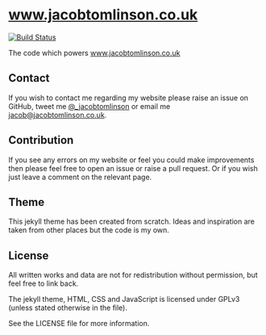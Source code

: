 www.jacobtomlinson.co.uk
========================

[![Build Status](https://travis-ci.org/jacobtomlinson/jacobtomlinson.github.io.svg?branch=master)](https://travis-ci.org/jacobtomlinson/jacobtomlinson.github.io)

The code which powers www.jacobtomlinson.co.uk

## Contact
If you wish to contact me regarding my website please raise an issue on GitHub,
tweet me [@_jacobtomlinson](http://www.twitter.com/_jacobtomlinson) or email me
[jacob@jacobtomlinson.co.uk](mailto:jacob@jacobtomlinson.co.uk).

## Contribution
If you see any errors on my website or feel you could make improvements then please
feel free to open an issue or raise a pull request. Or if you wish just leave a comment
on the relevant page.

## Theme
This jekyll theme has been created from scratch. Ideas and inspiration are taken
from other places but the code is my own.

## License
All written works and data are not for redistribution without permission, but feel free to link back.

The jekyll theme, HTML, CSS and JavaScript is licensed under GPLv3 (unless stated otherwise in the file).

See the LICENSE file for more information.
